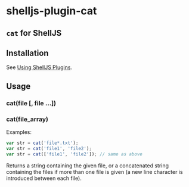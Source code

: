 # shelljs-plugin-cat
## `cat` for ShellJS

## Installation

See [Using ShellJS Plugins](https://github.com/shelljs/shelljs/wiki/Using-ShellJS-Plugins).

## Usage

### cat(file [, file ...])
### cat(file_array)

Examples:

```javascript
var str = cat('file*.txt');
var str = cat('file1', 'file2');
var str = cat(['file1', 'file2']); // same as above
```

Returns a string containing the given file, or a concatenated string
containing the files if more than one file is given (a new line character is
introduced between each file).

